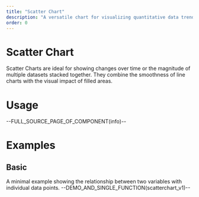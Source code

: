 ```yaml
---
title: "Scatter Chart"
description: "A versatile chart for visualizing quantitative data trends over time or categories, supporting gradients, stacking, and custom legends."
order: 0
---
```


# Scatter Chart

Scatter Charts are ideal for showing changes over time or the magnitude of multiple datasets stacked together. They combine the smoothness of line charts with the visual impact of filled areas.

# Usage

--FULL_SOURCE_PAGE_OF_COMPONENT(info)--

# Examples

## Basic
A minimal example showing the relationship between two variables with individual data points.
--DEMO_AND_SINGLE_FUNCTION(scatterchart_v1)--
